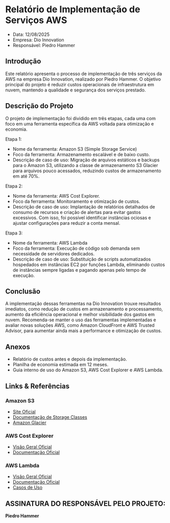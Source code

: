 # Relatório de Implementação de Serviços AWS
  - Data: 12/08/2025
  - Empresa: Dio Innovation
  - Responsável: Piedro Hammer

## Introdução

Este relatório apresenta o processo de implementação de três serviços da AWS na empresa Dio Innovation, realizado por Piedro Hammer.
O objetivo principal do projeto é reduzir custos operacionais de infraestrutura em nuvem, mantendo a qualidade e segurança dos serviços prestado.


## Descrição do Projeto

O projeto de implementação foi dividido em três etapas, cada uma com foco em uma ferramenta específica da AWS voltada para otimização e economia.

Etapa 1:
  - Nome da ferramenta: Amazon S3 (Simple Storage Service)
  - Foco da ferramenta: Armazenamento escalável e de baixo custo.
  - Descrição de caso de uso: Migração de arquivos estáticos e backups para o Amazon S3, utilizando a classe de armazenamento S3 Glacier para arquivos pouco acessados, reduzindo custos de armazenamento em até 70%.

Etapa 2:
  - Nome da ferramenta: AWS Cost Explorer.
  - Foco da ferramenta: Monitoramento e otimização de custos.
  - Descrição de caso de uso: Implantação de relatórios detalhados de consumo de recursos e criação de alertas para evitar gastos excessivos. Com isso, foi possível identificar instâncias ociosas e ajustar configurações para reduzir a conta mensal.

Etapa 3:
  - Nome da ferramenta: AWS Lambda
  - Foco da ferramenta: Execução de código sob demanda sem necessidade de servidores dedicados.
  - Descrição de caso de uso: Substituição de scripts automatizados hospedados em instâncias EC2 por funções Lambda, eliminando custos de instâncias sempre ligadas e pagando apenas pelo tempo de execução.

## Conclusão
A implementação dessas ferramentas na Dio Innovation trouxe resultados imediatos, como redução de custos em armazenamento e processamento, aumento da eficiência operacional e melhor visibilidade dos gastos em nuvem.
Recomenda-se manter o uso das ferramentas implementadas e avaliar novas soluções AWS, como Amazon CloudFront e AWS Trusted Advisor, para aumentar ainda mais a performance e otimização de custos.

## Anexos
  - Relatório de custos antes e depois da implementação.
  - Planilha de economia estimada em 12 meses.
  - Guia interno de uso do Amazon S3, AWS Cost Explorer e AWS Lambda.

## Links & Referências

### Amazon S3
- [Site Oficial](https://aws.amazon.com/pt/s3/)
- [Documentação de Storage Classes](https://aws.amazon.com/s3/storage-classes/)
- [Amazon Glacier](https://aws.amazon.com/pt/s3/storage-classes/glacier/)

### AWS Cost Explorer
- [Visão Geral Oficial](https://aws.amazon.com/pt/aws-cost-explorer/)
- [Documentação Oficial](https://docs.aws.amazon.com/cost-explorer/latest/userguide/what-is-cost-explorer.html)

### AWS Lambda
- [Visão Geral Oficial](https://aws.amazon.com/pt/lambda/)
- [Documentação Oficial](https://docs.aws.amazon.com/lambda/latest/dg/welcome.html)
- [Casos de Uso](https://aws.amazon.com/pt/lambda/use-cases/)

## ASSINATURA DO RESPONSÁVEL PELO PROJETO:
**Piedro Hammer**

